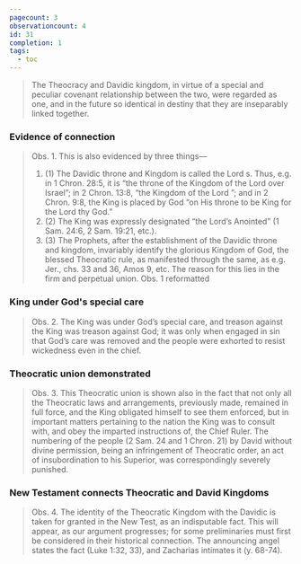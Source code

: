 ```yaml
---
pagecount: 3
observationcount: 4
id: 31
completion: 1
tags:
  - toc
---
```

>The Theocracy and Davidic kingdom, in virtue of a special and peculiar covenant relationship between the two, were regarded as one, and in the future so identical in destiny that they are inseparably linked together.
### Evidence of connection
>Obs. 1. This is also evidenced by three things—
>1. (1) The Davidic throne and Kingdom is called the Lord s. Thus, e.g. in 1 Chron. 28:5, it is “the throne of the Kingdom of the Lord over Israel”; in 2 Chron. 13:8, “the Kingdom of the Lord ”; and in 2 Chron. 9:8, the King is placed by God “on His throne to be King for the Lord thy God.” 
>2. (2) The King was expressly designated “the Lord’s Anointed” (1 Sam. 24:6, 2 Sam. 19:21, etc.). 
>3. (3) The Prophets, after the establishment of the Davidic throne and kingdom, invariably identify the glorious Kingdom of God, the blessed Theocratic rule, as manifested through the same, as e.g. Jer., chs. 33 and 36, Amos 9, etc. The reason for this lies in the firm and perpetual union.
>Obs. 1 reformatted
### King under God's special care
>Obs. 2. The King was under God’s special care, and treason against the King was treason against God; it was only when engaged in sin that God’s care was removed and the people were exhorted to resist wickedness even in the chief.
### Theocratic union demonstrated
>Obs. 3. This Theocratic union is shown also in the fact that not only all the Theocratic laws and arrangements, previously made, remained in full force, and the King obligated himself to see them enforced, but in important matters pertaining to the nation the King was to consult with, and obey the imparted instructions of, the Chief Ruler. The numbering of the people (2 Sam. 24 and 1 Chron. 21) by David without divine permission, being an infringement of Theocratic order, an act of insubordination to his Superior, was correspondingly severely punished.
### New Testament connects Theocratic and David Kingdoms
>Obs. 4. The identity of the Theocratic Kingdom with the Davidic is taken for granted in the New Test, as an indisputable fact. This will appear, as our argument progresses; for some preliminaries must first be considered in their historical connection. The announcing angel states the fact (Luke 1:32, 33), and Zacharias intimates it (y. 68-74).